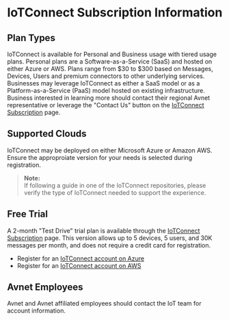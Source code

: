 # IoTConnect Subscription Information

## Plan Types  

IoTConnect is available for Personal and Business usage with tiered usage plans.  Personal plans are a Software-as-a-Service (SaaS) and hosted on either Azure or AWS.  Plans range from $30 to $300 based on Messages, Devices, Users and premium connectors to other underlying services.  Businesses may leverage IoTConnect as either a SaaS model or as a Platform-as-a-Service (PaaS) model hosted on existing infrastructure.  Business interested in learning more should contact their regional Avnet representative or leverage the "Contact Us" button on the [IoTConnect Subscription](https://subscription.iotconnect.io/subscribe) page.


## Supported Clouds  

IoTConnect may be deployed on either Microsoft Azure or Amazon AWS.  Ensure the approproiate version for your needs is selected during registration.

> **Note:**  
> If following a guide in one of the IoTConnect repositories, please verify the type of IoTConnect needed to support the experience.

## Free Trial  

A 2-month "Test Drive" trial plan is available through the [IoTConnect Subscription](https://subscription.iotconnect.io/subscribe) page.  This version allows up to 5 devices, 5 users, and 30K messages per month, and does not require a credit card for registration.

* Register for an [IoTConnect account on Azure](https://subscription.iotconnect.io/subscribe?cloud=azure)
* Register for an [IoTConnect account on AWS](https://subscription.iotconnect.io/subscribe?cloud=aws)

## Avnet Employees  

Avnet and Avnet affiliated employees should contact the IoT team for account information.
